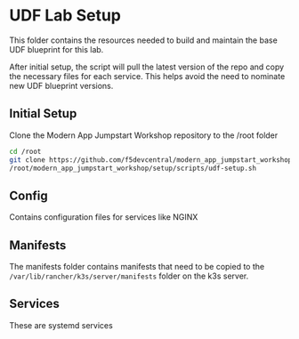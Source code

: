 # UDF Lab Setup

This folder contains the resources needed to build and maintain the base UDF blueprint for this lab.

After initial setup, the script will pull the latest version of the repo and copy the necessary files
for each service.  This helps avoid the need to nominate new UDF blueprint versions.

## Initial Setup

Clone the Modern App Jumpstart Workshop repository to the /root folder

```bash
cd /root
git clone https://github.com/f5devcentral/modern_app_jumpstart_workshop.git
/root/modern_app_jumpstart_workshop/setup/scripts/udf-setup.sh
```

## Config

Contains configuration files for services like NGINX

## Manifests

The manifests folder contains manifests that need to be copied to the
`/var/lib/rancher/k3s/server/manifests` folder on the k3s server.

## Services

These are systemd services
